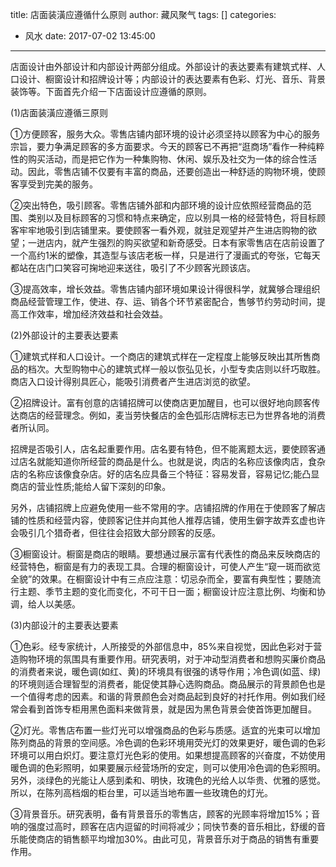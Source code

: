 title: 店面装潢应遵循什么原则
author: 藏风聚气
tags: []
categories:
  - 风水
date: 2017-07-02 13:45:00
---
店面设计由外部设计和内部设计两部分组成。外部设计的表达要素有建筑式样、人口设计、橱窗设计和招牌设计等；内部设计的表达要素有色彩、灯光、音乐、背景装饰等。下面首先介绍一下店面设计应遵循的原则。

(1)店面装潢应遵循三原则

①方便顾客，服务大众。零售店铺内部环境的设计必须坚持以顾客为中心的服务宗旨，要力争满足顾客的多方面要求。今天的顾客已不再把“逛商场”看作一种纯粹性的购买活动，而是把它作为一种集购物、休闲、娱乐及社交为一体的综合性活动。因此，零售店铺不仅要有丰富的商品，还要创造出一种舒适的购物环境，使顾客享受到完美的服务。

②突出特色，吸引顾客。零售店铺外部和内部环境的设计应依照经营商品的范围、类别以及目标顾客的习惯和特点来确定，应以别具一格的经营特色，将目标顾客牢牢地吸引到店铺里来。要使顾客一看外观，就驻足观望并产生进店购物的欲望；一迸店内，就产生强烈的购买欲望和新奇感受。日本有家零售店在店前设置了一个高约1米的塑像，其造型与该店老板一样，只是进行了漫画式的夸张，它每天都站在店门口笑容可掬地迎来送往，吸引了不少顾客光顾该店。

③提高效率，增长效益。零售店铺内部环境如果设计得很科学，就冀够合理组织商品经营管理工作，使进、存、运、销各个环节紧密配合，售够节约劳动时间，提高工作效率，增加经济效益和社会效益。

(2)外部设计的主要表达要素

①建筑式样和人口设计。一个商店的建筑式样在一定程度上能够反映出其所售商品的档次。大型购物中心的建筑式样一般以恢弘见长，小型专卖店则以纤巧取胜。商店入口设计得别具匠心，能吸引消费者产生进店浏览的欲望。

②招牌设计。富有创意的店铺招牌可以使商店更加醒目，也可以很好地向顾客传达商店的经营理念。例如，麦当劳快餐店的金色弧形店牌标志已为世界各地的消费者所认同。

招牌是否吸引人，店名起重要作用。店名要有特色，但不能离题太远，要使顾客通过店名就能知道你所经营的商品是什么。也就是说，肉店的名称应该像肉店，食杂店的名称应该像食杂店。好的店名应具备三个特征：容易发音，容易记忆;能凸显商店的营业性质;能给人留下深刻的印象。

另外，店铺招牌上应避免使用一些不常用的字。店铺招牌的作用在于使顾客了解店铺的性质和经营内容，使顾客记住并向其他人推荐店铺，使用生僻字故弄玄虚也许会吸引几个猎奇者，但往往会招致大部分顾客的反感。

③橱窗设计。橱窗是商店的眼睛。要想通过展示富有代表性的商品来反映商店的经营特色，橱窗是有力的表现工具。合理的橱窗设计，可使人产生“窥一斑而欲览全貌”的效果。在橱窗设计中有三点应注意：切忌杂而全，要富有典型性；要随流行主题、季节主题的变化而变化，不可干日一面；橱窗设计应注意比例、均衡和协调，给人以美感。

(3)内部设汁的主要表达要素

①色彩。经专家统计，人所接受的外部信息中，85%来自视觉，因此色彩对于营造购物环境的氛围具有重要作用。研究表明，对于冲动型消费者和想购买廉价商品的消费者来说，暖色调(如红、黄)的环境具有很强的诱导作用；冷色调(如蓝、绿)的环境则适合理智型的消费者，能促使其静心选购商品。商品展示的背景颜色也是一个值得考虑的因素。和谐的背景颜色会对商品起到良好的衬托作用。例如我们经常会看到首饰专柜用黑色面料来做背景，就是因为黑色背景会使首饰更加醒目。

②灯光。零售店布置一些灯光可以增强商品的色彩与质感。适宜的光束可以增加陈列商品的背景的空间感。冷色调的色彩环境用荧光灯的效果更好，暖色调的色彩环境可以用白炽灯。要注意灯光色彩的使用。如果想提高顾客的兴奋度，不妨使用暖色调的色彩照明，如果要展示经营场所的安定，则可以使用冷色调的色彩照明。另外，淡绿色的光能让人感到柔和、明快，玫瑰色的光给人以华贵、优雅的感觉。所以，在陈列高档烟的柜台里，可以适当地布置一些玫瑰色的灯光。

③背景音乐。研究表明，备有背景音乐的零售店，顾客的光顾率将增加15%；音响的强度过高时，顾客在店内逗留的时间将减少；同快节奏的音乐相比，舒缓的音乐能使商店的销售额平均增加30%。由此可见，背景音乐对于商品的销售有重要作用。